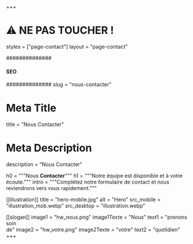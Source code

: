 +++
# ⚠️ NE PAS TOUCHER !
styles = ["page-contact"]
layout = "page-contact"

##############
####  SEO ####
##############
slug = "nous-contacter"
# Meta Title
title = "Nous Contacter"
# Meta Description
description = "Nous Contacter"


h0 = """Nous **Contacter**"""
h1 = """Notre équipe est disponible et à votre écoute."""
intro = """Complétez notre formulaire de contact et nous reviendrons vers vous rapidement."""

[[illustration]]
title = "hero-mobile.jpg"
alt = "Hero"
src_mobile = "illustration_mob.webp"
src_desktop = "illustration.webp"

[[slogan]]
image1 = "hw_nous.png"
image1Texte = "Nous"
text1 = "prenons soin<br>de"
image2 = "hw_votre.png"
image2Texte = "votre"
text2 = "quotidien"
+++
